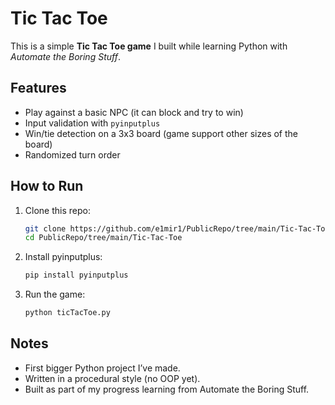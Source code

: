 # Tic Tac Toe   

This is a simple **Tic Tac Toe game** I built while learning Python with *Automate the Boring Stuff*.  

## Features
- Play against a basic NPC (it can block and try to win)  
- Input validation with `pyinputplus`  
- Win/tie detection on a 3x3 board (game support other sizes of the board) 
- Randomized turn order  

## How to Run
1. Clone this repo:
   ```bash
   git clone https://github.com/e1mir1/PublicRepo/tree/main/Tic-Tac-Toe
   cd PublicRepo/tree/main/Tic-Tac-Toe

2. Install pyinputplus:
   ```bash
   pip install pyinputplus

3. Run the game:
   ```bash
   python ticTacToe.py

## Notes
- First bigger Python project I’ve made.
- Written in a procedural style (no OOP yet).
- Built as part of my progress learning from Automate the Boring Stuff.

